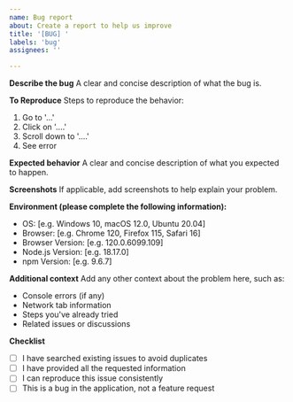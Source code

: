 ```yaml
---
name: Bug report
about: Create a report to help us improve
title: '[BUG] '
labels: 'bug'
assignees: ''

---
```


**Describe the bug**
A clear and concise description of what the bug is.

**To Reproduce**
Steps to reproduce the behavior:
1. Go to '...'
2. Click on '....'
3. Scroll down to '....'
4. See error

**Expected behavior**
A clear and concise description of what you expected to happen.

**Screenshots**
If applicable, add screenshots to help explain your problem.

**Environment (please complete the following information):**
 - OS: [e.g. Windows 10, macOS 12.0, Ubuntu 20.04]
 - Browser: [e.g. Chrome 120, Firefox 115, Safari 16]
 - Browser Version: [e.g. 120.0.6099.109]
 - Node.js Version: [e.g. 18.17.0]
 - npm Version: [e.g. 9.6.7]

**Additional context**
Add any other context about the problem here, such as:
- Console errors (if any)
- Network tab information
- Steps you've already tried
- Related issues or discussions

**Checklist**
- [ ] I have searched existing issues to avoid duplicates
- [ ] I have provided all the requested information
- [ ] I can reproduce this issue consistently
- [ ] This is a bug in the application, not a feature request 
